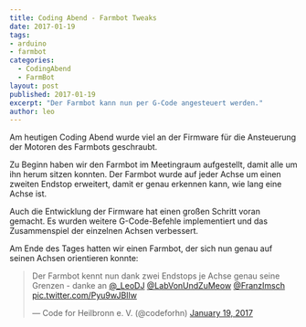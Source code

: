 ```yaml
---
title: Coding Abend - Farmbot Tweaks
date: 2017-01-19
tags: 
- arduino
- farmbot
categories:
  - CodingAbend
  - FarmBot
layout: post
published: 2017-01-19
excerpt: "Der Farmbot kann nun per G-Code angesteuert werden."
author: leo
---
```


Am heutigen Coding Abend wurde viel an der Firmware für die Ansteuerung der Motoren des Farmbots geschraubt. 

Zu Beginn haben wir den Farmbot im Meetingraum aufgestellt, damit alle um ihn herum sitzen konnten. Der Farmbot wurde auf jeder Achse um einen zweiten Endstop erweitert, damit er genau erkennen kann, wie lang eine Achse ist.

Auch die Entwicklung der Firmware hat einen großen Schritt voran gemacht. Es wurden weitere G-Code-Befehle implementiert und das Zusammenspiel der einzelnen Achsen verbessert.

Am Ende des Tages hatten wir einen Farmbot, der sich nun genau auf seinen Achsen orientieren konnte:

<blockquote class="twitter-video" data-lang="en"><p lang="de" dir="ltr">Der Farmbot kennt nun dank zwei Endstops je Achse genau seine Grenzen - danke an <a href="https://twitter.com/_LeoDJ?ref_src=twsrc%5Etfw">@_LeoDJ</a> <a href="https://twitter.com/LabVonUndZuMeow?ref_src=twsrc%5Etfw">@LabVonUndZuMeow</a> <a href="https://twitter.com/FranzImsch?ref_src=twsrc%5Etfw">@FranzImsch</a> <a href="https://t.co/Pyu9wJBIlw">pic.twitter.com/Pyu9wJBIlw</a></p>&mdash; Code for Heilbronn e. V. (@codeforhn) <a href="https://twitter.com/codeforhn/status/822193485386235904?ref_src=twsrc%5Etfw">January 19, 2017</a></blockquote>
<script async src="https://platform.twitter.com/widgets.js" charset="utf-8"></script>
